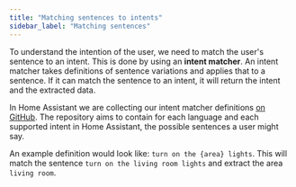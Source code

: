 ```yaml
---
title: "Matching sentences to intents"
sidebar_label: "Matching sentences"
---
```


To understand the intention of the user, we need to match the user's sentence to an intent. This is done by using an **intent matcher**. An intent matcher takes definitions of sentence variations and applies that to a sentence. If it can match the sentence to an intent, it will return the intent and the extracted data.

In Home Assistant we are collecting our intent matcher definitions [on GitHub](https://github.com/home-assistant/intents). The repository aims to contain for each language and each supported intent in Home Assistant, the possible sentences a user might say.

An example definition would look like: `turn on the {area} lights`. This will match the sentence `turn on the living room lights` and extract the area `living room`.
